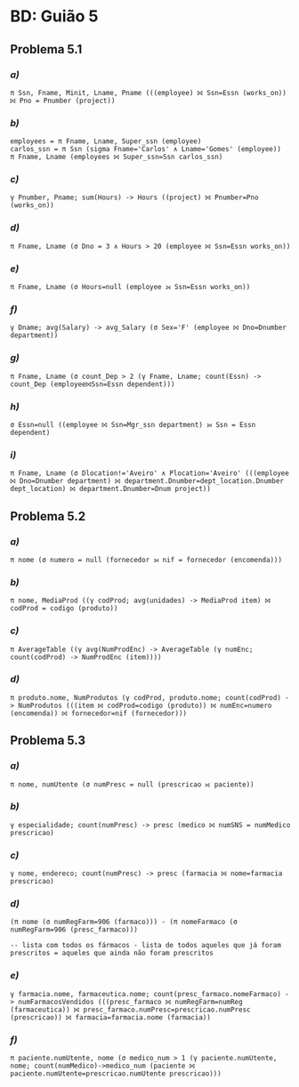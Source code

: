 # BD: Guião 5

## ​Problema 5.1

### *a)*

```
π Ssn, Fname, Minit, Lname, Pname (((employee) ⨝ Ssn=Essn (works_on)) ⨝ Pno = Pnumber (project))  
```

### *b)*

```
employees = π Fname, Lname, Super_ssn (employee)
carlos_ssn = π Ssn (sigma Fname='Carlos' ∧ Lname='Gomes' (employee))
π Fname, Lname (employees ⨝ Super_ssn=Ssn carlos_ssn)
```

### *c)*

```
γ Pnumber, Pname; sum(Hours) -> Hours ((project) ⨝ Pnumber=Pno (works_on))
```

### *d)*

```
π Fname, Lname (σ Dno = 3 ∧ Hours > 20 (employee ⨝ Ssn=Essn works_on))
```

### *e)*

```
π Fname, Lname (σ Hours=null (employee ⟕ Ssn=Essn works_on))
```

### *f)*

```
γ Dname; avg(Salary) -> avg_Salary (σ Sex='F' (employee ⨝ Dno=Dnumber department))
```

### *g)*

```
π Fname, Lname (σ count_Dep > 2 (γ Fname, Lname; count(Essn) -> count_Dep (employee⨝Ssn=Essn dependent)))
```

### *h)*

```
σ Essn=null ((employee ⨝ Ssn=Mgr_ssn department) ⟕ Ssn = Essn dependent)
```

### *i)*

```
π Fname, Lname (σ Dlocation!='Aveiro' ∧ Plocation='Aveiro' (((employee ⨝ Dno=Dnumber department) ⨝ department.Dnumber=dept_location.Dnumber dept_location) ⨝ department.Dnumber=Dnum project))
```

## ​Problema 5.2

### *a)*

```
π nome (σ numero = null (fornecedor ⟕ nif = fornecedor (encomenda)))
```

### *b)*

```
π nome, MediaProd ((γ codProd; avg(unidades) -> MediaProd item) ⨝ codProd = codigo (produto))
```

### *c)*

```
π AverageTable ((γ avg(NumProdEnc) -> AverageTable (γ numEnc; count(codProd) -> NumProdEnc (item))))
```

### *d)*

```
π produto.nome, NumProdutos (γ codProd, produto.nome; count(codProd) -> NumProdutos (((item ⨝ codProd=codigo (produto)) ⨝ numEnc=numero (encomenda)) ⨝ fornecedor=nif (fornecedor)))
```

## ​Problema 5.3

### *a)*

```
π nome, numUtente (σ numPresc = null (prescricao ⟖ paciente))
```

### *b)*

```
γ especialidade; count(numPresc) -> presc (medico ⨝ numSNS = numMedico prescricao)
```

### *c)*

```
γ nome, endereco; count(numPresc) -> presc (farmacia ⨝ nome=farmacia prescricao)
```

### *d)*

```
(π nome (σ numRegFarm=906 (farmaco))) - (π nomeFarmaco (σ numRegFarm=906 (presc_farmaco)))

-- lista com todos os fármacos - lista de todos aqueles que já foram prescritos = aqueles que ainda não foram prescritos 
```

### *e)*

```
γ farmacia.nome, farmaceutica.nome; count(presc_farmaco.nomeFarmaco) -> numFarmacosVendidos (((presc_farmaco ⨝ numRegFarm=numReg (farmaceutica)) ⨝ presc_farmaco.numPresc=prescricao.numPresc (prescricao)) ⨝ farmacia=farmacia.nome (farmacia))
```

### *f)*

```
π paciente.numUtente, nome (σ medico_num > 1 (γ paciente.numUtente, nome; count(numMedico)->medico_num (paciente ⨝ paciente.numUtente=prescricao.numUtente prescricao)))
```
